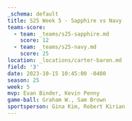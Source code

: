 ```yaml
---
_schema: default
title: S25 Week 5 - Sapphire vs Navy
teams-score:
  - team: _teams/s25-sapphire.md
    score: 12
  - team: _teams/s25-navy.md
    score: 25
location: _locations/carter-baron.md
field: '3'
date: 2023-10-15 10:45:00 -0400
season: 25
week: 5
mvp: Evan Binder, Kevin Penny
game-ball: Graham W., Sam Brown
sportsperson: Gina Kim, Robert Kirian
---
```

